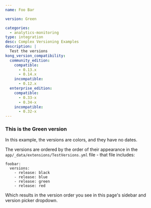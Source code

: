 ```yaml
---
name: Foo Bar

version: Green

categories:
  - analytics-monitoring
type: integration
desc: Complex Versioning Examples
description: |
  Test the versions
kong_version_compatibility:
  community_edition:
    compatible:
      - 0.13.x
      - 0.14.x
    incompatible:
      - 0.12.x
  enterprise_edition:
    compatible:
      - 0.33-x
      - 0.34-x
    incompatible:
      - 0.32-x
---
```


### This is the Green version

In this example, the versions are colors, and they have no dates.

The versions are ordered by the order of their appearance in the `app/_data/extensions/TestVersions.yml` file - that file includes:

```
foobar:
  versions:
    - release: black
    - release: blue
    - release: green
    - release: red
```

Which results in the version order you see in this page's sidebar and version picker dropdown.
